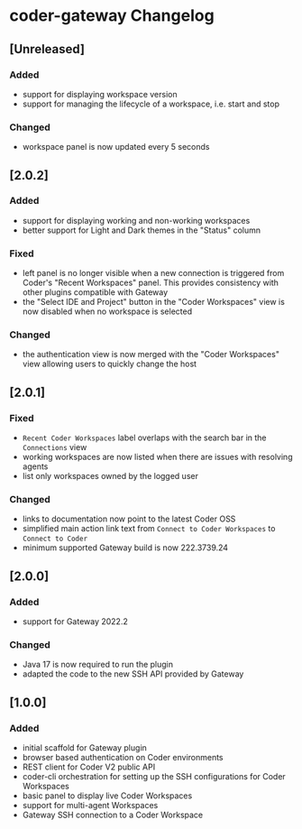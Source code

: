 <!-- Keep a Changelog guide -> https://keepachangelog.com -->

# coder-gateway Changelog

## [Unreleased]
### Added
- support for displaying workspace version
- support for managing the lifecycle of a workspace, i.e. start and stop

### Changed
- workspace panel is now updated every 5 seconds

## [2.0.2]
### Added
- support for displaying working and non-working workspaces
- better support for Light and Dark themes in the "Status" column 


### Fixed
- left panel is no longer visible when a new connection is triggered from Coder's "Recent Workspaces" panel.
  This provides consistency with other plugins compatible with Gateway
- the "Select IDE and Project" button in the "Coder Workspaces" view is now disabled when no workspace is selected


### Changed
- the authentication view is now merged with the "Coder Workspaces" view allowing users to quickly change the host

## [2.0.1]
### Fixed
- `Recent Coder Workspaces` label overlaps with the search bar in the `Connections` view
- working workspaces are now listed when there are issues with resolving agents
- list only workspaces owned by the logged user


### Changed
- links to documentation now point to the latest Coder OSS
- simplified main action link text from `Connect to Coder Workspaces` to `Connect to Coder`
- minimum supported Gateway build is now 222.3739.24

## [2.0.0]
### Added
- support for Gateway 2022.2


### Changed
- Java 17 is now required to run the plugin
- adapted the code to the new SSH API provided by Gateway

## [1.0.0]
### Added
- initial scaffold for Gateway plugin
- browser based authentication on Coder environments
- REST client for Coder V2 public API
- coder-cli orchestration for setting up the SSH configurations for Coder Workspaces
- basic panel to display live Coder Workspaces
- support for multi-agent Workspaces
- Gateway SSH connection to a Coder Workspace